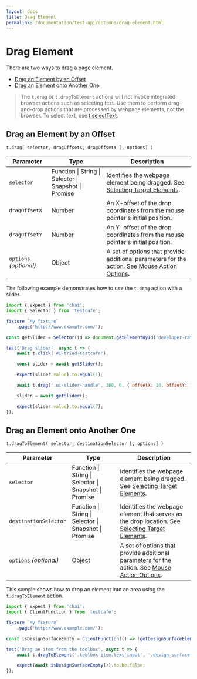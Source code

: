 ```yaml
---
layout: docs
title: Drag Element
permalink: /documentation/test-api/actions/drag-element.html
---
```

# Drag Element

There are two ways to drag a page element.

* [Drag an Element by an Offset](#drag-an-element-by-an-offset)
* [Drag an Element onto Another One](#drag-an-element-onto-another-one)

> The `t.drag` or `t.dragToElement` actions will not invoke integrated browser actions such as selecting text.
> Use them to perform drag-and-drop actions that are processed by webpage elements, not the browser.
> To select text, use [t.selectText](select-text.md).

## Drag an Element by an Offset

```text
t.drag( selector, dragOffsetX, dragOffsetY [, options] )
```

Parameter              | Type                                              | Description
---------------------- | ------------------------------------------------- | ------------------------------------------------------------------------------------------------------------------
`selector`             | Function &#124; String &#124; Selector &#124; Snapshot &#124; Promise | Identifies the webpage element being dragged. See [Selecting Target Elements](index.md#selecting-target-elements).
`dragOffsetX`          | Number                                            | An X-offset of the drop coordinates from the mouse pointer's initial position.  
`dragOffsetY`          | Number                                            | An Y-offset of the drop coordinates from the mouse pointer's initial position.
`options` *(optional)* | Object                                            | A set of options that provide additional parameters for the action. See [Mouse Action Options](action-options.md#mouse-action-options).

The following example demonstrates how to use the `t.drag` action with a slider.

```js
import { expect } from 'chai';
import { Selector } from 'testcafe';

fixture `My fixture`
    .page('http://www.example.com/');

const getSlider = Selector(id => document.getElementById('developer-rating'));

test('Drag slider', async t => {
    await t.click('#i-tried-testcafe');

    const slider = await getSlider();

    expect(slider.value).to.equal(1);

    await t.drag('.ui-slider-handle', 360, 0, { offsetX: 10, offsetY: 10 });

    slider = await getSlider();

    expect(slider.value).to.equal(7);
});
```

## Drag an Element onto Another One

```text
t.dragToElement( selector, destinationSelector [, options] )
```

Parameter              | Type                                              | Description
---------------------- | ------------------------------------------------- | -------------------------------------------------------------------------------------------------------------------------------------
`selector`             | Function &#124; String &#124; Selector &#124; Snapshot &#124; Promise | Identifies the webpage element being dragged. See [Selecting Target Elements](index.md#selecting-target-elements).
`destinationSelector`  | Function &#124; String &#124; Selector &#124; Snapshot &#124; Promise | Identifies the webpage element that serves as the drop location. See [Selecting Target Elements](index.md#selecting-target-elements).  
`options` *(optional)* | Object                                            | A set of options that provide additional parameters for the action. See [Mouse Action Options](action-options.md#mouse-action-options).

This sample shows how to drop an element into an area using the `t.dragToElement` action.

```js
import { expect } from 'chai';
import { ClientFunction } from 'testcafe';

fixture `My fixture`
    .page('http://www.example.com/');

const isDesignSurfaceEmpty = ClientFunction(() => !getDesignSurfaceElements().length);

test('Drag an item from the toolbox', async t => {
    await t.dragToElement('.toolbox-item.text-input', '.design-surface');

    expect(await isDesignSurfaceEmpty()).to.be.false;
});
```